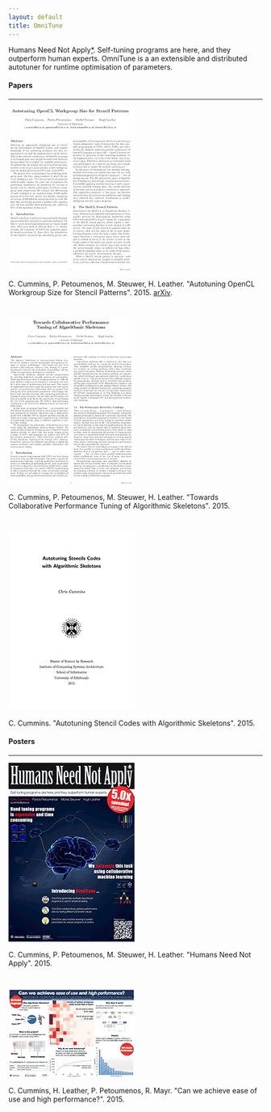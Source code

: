 ```yaml
---
layout: default
title: OmniTune
---
```


Humans Need Not Apply[*](https://youtu.be/7Pq-S557XQU). Self-tuning
programs are here, and they outperform human experts. OmniTune is a an
extensible and distributed autotuner for runtime optimisation of
parameters.

#### Papers
---

<div class="paper">
  <a href="/pub/2016-adapt.pdf"
     title="Click for PDF" target="_blank">
    <img src="/images/2015-12-03-adapt.png"/>
  </a>
  <p class="description" style="padding-bottom: 2em;">
    C. Cummins, P. Petoumenos, M. Steuwer, H. Leather.
    "Autotuning OpenCL Workgroup Size for Stencil Patterns".
    2015.
    <a href="http://arxiv.org/abs/1511.02490">arXiv</a>.
  </p>
</div>

<div class="paper">
  <a href="/pub/2016-hlpgpu.pdf"
     title="Click for PDF" target="_blank">
    <img src="/images/2015-12-03-hlpgpu.png"/>
  </a>
  <p class="description" style="padding-bottom: 2em;">
    C. Cummins, P. Petoumenos, M. Steuwer, H. Leather.
    "Towards Collaborative Performance Tuning of Algorithmic Skeletons".
    2015.
  </p>
</div>

<div class="paper">
  <a href="/u/ed/msc-thesis.pdf"
     title="Click for PDF" target="_blank">
    <img src="/u/ed/msc-thesis.png"/>
  </a>
  <p class="description">
    C. Cummins.
    "Autotuning Stencil Codes with Algorithmic Skeletons".
    2015.
  </p>
</div>


#### Posters
---

<div class="paper">
  <a href="/pub/2015-google-poster.pdf"
     title="Click for PDF" target="_blank">
    <img src="/images/2015-12-03-google-poster.png"/>
  </a>
  <p class="description" style="padding-bottom: 2em;">
    C. Cummins, P. Petoumenos, M. Steuwer, H. Leather.
    "Humans Need Not Apply".
    2015.
  </p>
</div>

<div class="paper">
  <a href="/u/ed/msc-poster.pdf"
     title="Click for PDF" target="_blank">
    <img src="/u/ed/msc-poster.png"/>
  </a>
  <p class="description">
    C. Cummins, H. Leather, P. Petoumenos, R. Mayr.
    "Can we achieve ease of use and high performance?".
    2015.
  </p>
</div>
